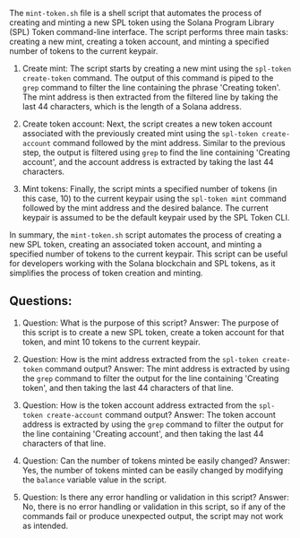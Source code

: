 
The `mint-token.sh` file is a shell script that automates the process of creating and minting a new SPL token using the Solana Program Library (SPL) Token command-line interface. The script performs three main tasks: creating a new mint, creating a token account, and minting a specified number of tokens to the current keypair.

1. Create mint: The script starts by creating a new mint using the `spl-token create-token` command. The output of this command is piped to the `grep` command to filter the line containing the phrase 'Creating token'. The mint address is then extracted from the filtered line by taking the last 44 characters, which is the length of a Solana address.

2. Create token account: Next, the script creates a new token account associated with the previously created mint using the `spl-token create-account` command followed by the mint address. Similar to the previous step, the output is filtered using `grep` to find the line containing 'Creating account', and the account address is extracted by taking the last 44 characters.

3. Mint tokens: Finally, the script mints a specified number of tokens (in this case, 10) to the current keypair using the `spl-token mint` command followed by the mint address and the desired balance. The current keypair is assumed to be the default keypair used by the SPL Token CLI.

In summary, the `mint-token.sh` script automates the process of creating a new SPL token, creating an associated token account, and minting a specified number of tokens to the current keypair. This script can be useful for developers working with the Solana blockchain and SPL tokens, as it simplifies the process of token creation and minting.
## Questions: 
 1. Question: What is the purpose of this script?
   Answer: The purpose of this script is to create a new SPL token, create a token account for that token, and mint 10 tokens to the current keypair.

2. Question: How is the mint address extracted from the `spl-token create-token` command output?
   Answer: The mint address is extracted by using the `grep` command to filter the output for the line containing 'Creating token', and then taking the last 44 characters of that line.

3. Question: How is the token account address extracted from the `spl-token create-account` command output?
   Answer: The token account address is extracted by using the `grep` command to filter the output for the line containing 'Creating account', and then taking the last 44 characters of that line.

4. Question: Can the number of tokens minted be easily changed?
   Answer: Yes, the number of tokens minted can be easily changed by modifying the `balance` variable value in the script.

5. Question: Is there any error handling or validation in this script?
   Answer: No, there is no error handling or validation in this script, so if any of the commands fail or produce unexpected output, the script may not work as intended.
    